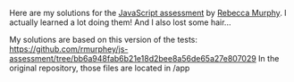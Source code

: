 Here are my solutions for the [JavaScript assessment](https://github.com/rmurphey/js-assessment) by [Rebecca Murphy](http://rmurphey.com/).
I actually learned a lot doing them! And I also lost some hair...

My solutions are based on this version of the tests: https://github.com/rmurphey/js-assessment/tree/bb6a948fab6b21e18d2bee8a56de65a27e807029
In the original repository, those files are located in /app